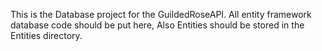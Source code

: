 This is the Database project for the GuildedRoseAPI.  All entity framework database code should be put here, Also Entities should be stored in the Entities directory.
